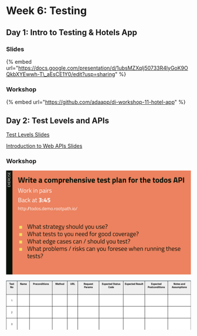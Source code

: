 # Week 6: Testing

## Day 1: Intro to Testing & Hotels App

### Slides

{% embed url="https://docs.google.com/presentation/d/1ubsMZXqlj50733R4lyGoK9OQkbXYEwwh-T\_aEsCE1Y0/edit?usp=sharing" %}

### Workshop

{% embed url="https://github.com/adaapp/di-workshop-11-hotel-app" %}

## Day 2: Test Levels and APIs

[Test Levels Slides](https://docs.google.com/presentation/d/1TiUW0qy6hPvfrTGDYDjm8LE44ir7GamifqxjbaU1SgE/edit?usp=sharing)

[Introduction to Web APIs Slides](https://docs.google.com/presentation/d/10zFGq66KeFtLtLiZnf_niflAwLewhuZ9BkpKOJjuYyg/edit?usp=sharing)

### Workshop

![](../.gitbook/assets/screenshot-2018-11-06-at-14.00.38.png)

![](../.gitbook/assets/screenshot-2018-11-06-at-14.00.48.png)


